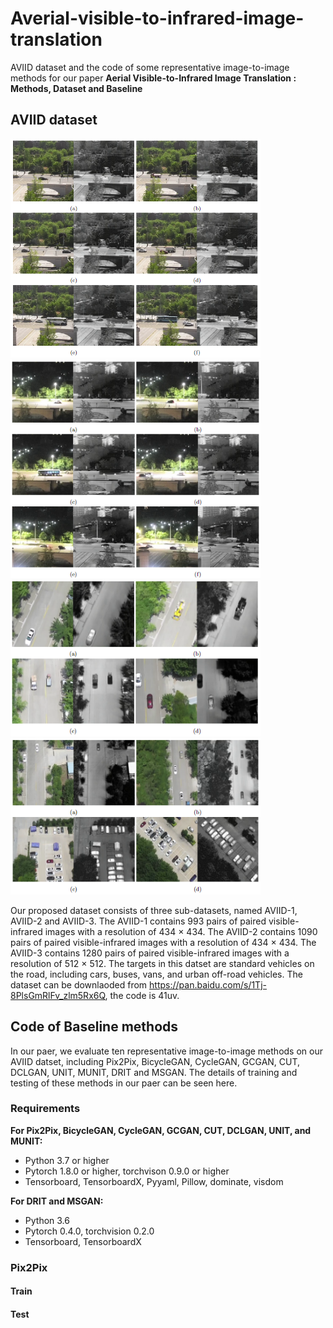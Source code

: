 # Averial-visible-to-infrared-image-translation
AVIID dataset and the code of some representative image-to-image methods for our paper **Aerial Visible-to-Infrared Image Translation : Methods, Dataset and Baseline**
## AVIID dataset
<img src="https://github.com/silver-hzh/Averial-visible-to-infrared-image-translation/blob/main/img/AVIID1.png" width="400" height="350" alt="AVIID-1"/><img src="https://github.com/silver-hzh/Averial-visible-to-infrared-image-translation/blob/main/img/AVIID2.png" width="400" height="350" alt="AVIID-2"/><img src="https://github.com/silver-hzh/Averial-visible-to-infrared-image-translation/blob/main/img/AVIID31.png" width="400" height="250" alt="AVIID-3-1"/><img src="https://github.com/silver-hzh/Averial-visible-to-infrared-image-translation/blob/main/img/AVIID32.png" width="400" height="250" alt="AVIID-3-2"/>

Our proposed dataset consists of three sub-datasets, named AVIID-1, AVIID-2 and AVIID-3. The AVIID-1 contains 993 pairs of paired visible-infrared images with a resolution of 434 $\times$ 434. The AVIID-2 contains 1090 pairs of paired visible-infrared images with a resolution of 434 $\times$ 434. The AVIID-3 contains 1280 pairs of paired visible-infrared images with a resolution of 512 $\times$ 512. The targets in this datset are standard vehicles on the road, including cars, buses, vans, and urban off-road vehicles. The dataset can be downlaoded from <https://pan.baidu.com/s/1Tj-8PlsGmRlFv_zlm5Rx6Q>, the code is 41uv.
## Code of Baseline methods
In our paer, we evaluate ten representative image-to-image methods on our AVIID datset, including Pix2Pix, BicycleGAN, CycleGAN, GCGAN, CUT, DCLGAN, UNIT, MUNIT, DRIT and MSGAN. The details of training and testing of these methods in our paer can be seen here.
### Requirements
**For Pix2Pix, BicycleGAN, CycleGAN, GCGAN, CUT, DCLGAN, UNIT, and MUNIT:**
- Python 3.7 or higher 
- Pytorch 1.8.0 or higher, torchvison 0.9.0 or higher
- Tensorboard, TensorboardX, Pyyaml, Pillow, dominate, visdom

**For DRIT and MSGAN:**
- Python 3.6
- Pytorch 0.4.0, torchvision 0.2.0
- Tensorboard, TensorboardX
### Pix2Pix
#### Train
#### Test

